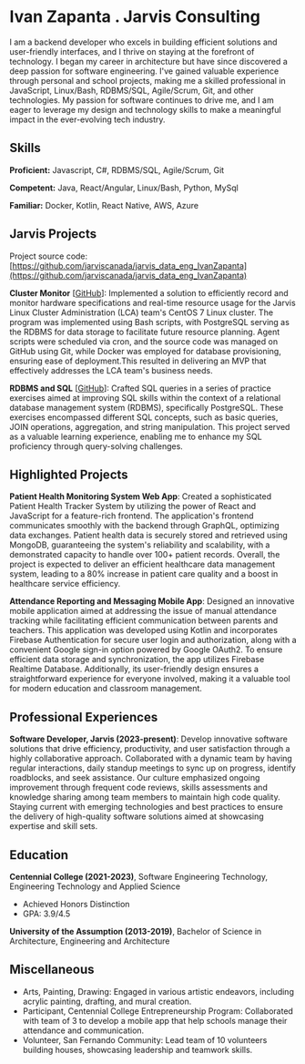 # Ivan Zapanta . Jarvis Consulting

I am a backend developer who excels in building efficient solutions and user-friendly interfaces, and I thrive on staying at the forefront of technology. I began my career in architecture but have since discovered a deep passion for software engineering. I've gained valuable experience through personal and school projects, making me a skilled professional in JavaScript, Linux/Bash, RDBMS/SQL, Agile/Scrum, Git, and other technologies. My passion for software continues to drive me, and I am eager to leverage my design and technology skills to make a meaningful impact in the ever-evolving tech industry.

## Skills

**Proficient:** Javascript, C#, RDBMS/SQL, Agile/Scrum, Git

**Competent:** Java, React/Angular, Linux/Bash, Python, MySql

**Familiar:** Docker, Kotlin, React Native, AWS, Azure

## Jarvis Projects

Project source code: [https://github.com/jarviscanada/jarvis_data_eng_IvanZapanta](https://github.com/jarviscanada/jarvis_data_eng_IvanZapanta)


**Cluster Monitor** [[GitHub](https://github.com/jarviscanada/jarvis_data_eng_IvanZapanta/tree/masterhttps://github.com/jarviscanada/jarvis_data_eng_IvanZapanta/tree/master/linux_sql)]: Implemented a solution to efficiently record and monitor hardware specifications and real-time resource usage for the Jarvis Linux Cluster Administration (LCA) team's CentOS 7 Linux cluster. The program was implemented using Bash scripts, with PostgreSQL serving as the  RDBMS for data storage to facilitate future resource planning. Agent scripts were scheduled via cron, and the source code was managed on GitHub using Git, while Docker was employed for database provisioning, ensuring ease of deployment.This resulted in delivering an MVP that effectively addresses the LCA team's business needs.

**RDBMS and SQL** [[GitHub](https://github.com/jarviscanada/jarvis_data_eng_IvanZapanta/tree/masterhttps://github.com/jarviscanada/jarvis_data_eng_IvanZapanta/tree/master/sql)]: Crafted SQL queries in a series of practice exercises aimed at improving SQL skills  within the context of a relational database management system (RDBMS), specifically PostgreSQL. These exercises encompassed different SQL concepts, such as basic queries, JOIN operations, aggregation, and string manipulation. This project served as a valuable learning experience, enabling me to enhance my SQL proficiency through query-solving challenges.


## Highlighted Projects
**Patient Health Monitoring System Web App**: Created a sophisticated Patient Health Tracker System by utilizing the power of React and JavaScript for a feature-rich frontend. The application's frontend communicates smoothly with the backend through GraphQL, optimizing data exchanges. Patient health data is securely stored and retrieved using MongoDB, guaranteeing the system's reliability and scalability, with a demonstrated capacity to handle over 100+ patient records. Overall, the project is expected to deliver an efficient healthcare data management system, leading to a 80% increase in patient care quality and a boost in healthcare service efficiency.

**Attendance Reporting and Messaging Mobile App**: Designed an innovative mobile application aimed at addressing the issue of manual attendance tracking while facilitating efficient communication between parents and teachers. This application was developed using Kotlin and incorporates Firebase Authentication for secure user login and authorization, along with a convenient Google sign-in option powered by Google OAuth2. To ensure efficient data storage and synchronization, the app utilizes Firebase Realtime Database. Additionally, its user-friendly design ensures a straightforward experience for everyone involved, making it a valuable tool for modern education and classroom management.


## Professional Experiences

**Software Developer, Jarvis (2023-present)**: Develop innovative software solutions that drive efficiency, productivity, and user satisfaction through a highly collaborative approach. Collaborated with a dynamic team by having regular interactions, daily standup meetings to sync up on progress, identify roadblocks, and seek assistance. Our culture emphasized ongoing improvement through frequent code reviews, skills assessments and knowledge sharing among team members to maintain high code quality. Staying current with emerging technologies and best practices to ensure the delivery of high-quality software solutions aimed at showcasing expertise and skill sets.


## Education
**Centennial College (2021-2023)**, Software Engineering Technology, Engineering Technology and Applied Science
- Achieved Honors Distinction
- GPA: 3.9/4.5

**University of the Assumption (2013-2019)**, Bachelor of Science in Architecture, Engineering and Architecture


## Miscellaneous
- Arts, Painting, Drawing: Engaged in various artistic endeavors, including acrylic painting, drafting, and mural creation.
- Participant, Centennial College Entrepreneurship Program: Collaborated with team of 3 to develop a mobile app that help schools manage their attendance and communication.
- Volunteer, San Fernando Community: Lead team of 10 volunteers building houses, showcasing leadership and teamwork skills.